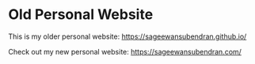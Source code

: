 # Old Personal Website
This is my older personal website: https://sageewansubendran.github.io/

Check out my new personal website: https://sageewansubendran.com/
